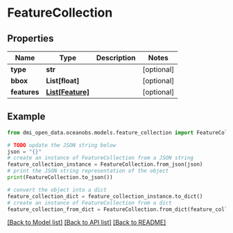 # FeatureCollection


## Properties

Name | Type | Description | Notes
------------ | ------------- | ------------- | -------------
**type** | **str** |  | [optional] 
**bbox** | **List[float]** |  | [optional] 
**features** | [**List[Feature]**](Feature.md) |  | [optional] 

## Example

```python
from dmi_open_data.oceanobs.models.feature_collection import FeatureCollection

# TODO update the JSON string below
json = "{}"
# create an instance of FeatureCollection from a JSON string
feature_collection_instance = FeatureCollection.from_json(json)
# print the JSON string representation of the object
print(FeatureCollection.to_json())

# convert the object into a dict
feature_collection_dict = feature_collection_instance.to_dict()
# create an instance of FeatureCollection from a dict
feature_collection_from_dict = FeatureCollection.from_dict(feature_collection_dict)
```
[[Back to Model list]](../README.md#documentation-for-models) [[Back to API list]](../README.md#documentation-for-api-endpoints) [[Back to README]](../README.md)


